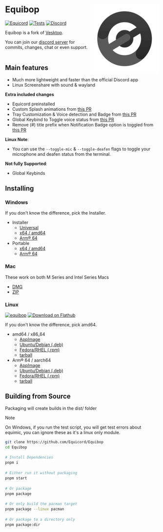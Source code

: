 # Equibop [<img src="/static/icon.png" width="225" align="right" alt="Equibop">](https://github.com/Equicord/Equibop)

[![Equicord](https://img.shields.io/badge/Equicord-grey?style=flat)](https://github.com/Equicord/Equicord)
[![Tests](https://github.com/Equicord/Equibop/actions/workflows/test.yml/badge.svg?branch=main)](https://github.com/Equicord/Equibop/actions/workflows/test.yml)
[![Discord](https://img.shields.io/discord/1207691698386501634.svg?color=768AD4&label=Discord&logo=discord&logoColor=white)](https://discord.gg/5Xh2W87egW)

Equibop is a fork of [Vesktop](https://github.com/Vencord/Vesktop).

You can join our [discord server](https://discord.gg/5Xh2W87egW) for commits, changes, chat or even support.<br></br>

## Main features

-   Much more lightweight and faster than the official Discord app
-   Linux Screenshare with sound & wayland

**Extra included changes**

-   Equicord preinstalled
-   Custom Splash animations from [this PR](https://github.com/Vencord/Vesktop/pull/355)
-   Tray Customization & Voice detection and Badge from [this PR](https://github.com/Vencord/Vesktop/pull/517)
-   Global Keybind to Toggle voice status from [this PR](https://github.com/Vencord/Vesktop/pull/609)
-   Remove (#) title prefix when Notification Badge option is toggled from [this PR](https://github.com/Vencord/Vesktop/pull/686)

**Linux Note**:
-   You can use the `--toggle-mic` & `--toggle-deafen` flags to toggle your microphone and deafen status from the terminal.

**Not fully Supported**:
<!-- not supported on windows yet lol-->
-   Global Keybinds

## Installing

### Windows

If you don't know the difference, pick the Installer.

- Installer
  - [Universal](https://github.com/Equicord/Equibop/releases/latest/download/Equibop-win.exe)
  - [x64 / amd64](https://github.com/Equicord/Equibop/releases/latest/download/Equibop-win-x64.exe)
  - [Arm® 64](https://github.com/Equicord/Equibop/releases/latest/download/Equibop-win-arm64.exe)
- Portable
  - [x64 / amd64](https://github.com/Equicord/Equibop/releases/latest/download/Equibop-win-x64.zip)
  - [Arm® 64](https://github.com/Equicord/Equibop/releases/latest/download/Equibop-win-arm64.zip)

### Mac

These work on both M Series and Intel Series Macs
-   [DMG](https://github.com/Equicord/Equibop/releases/latest/download/Equibop-mac-universal.dmg)
-   [ZIP](https://github.com/Equicord/Equibop/releases/latest/download/Equibop-mac-universal.zip)

### Linux
[![equibop](https://img.shields.io/badge/AVAILABLE_ON_THE_AUR-333232?style=for-the-badge&logo=arch-linux&logoColor=0F94D2&labelColor=%23171717)](https://aur.archlinux.org/packages?O=0&K=equibop)
[![Download on Flathub](https://flathub.org/api/badge?svg)](https://flathub.org/apps/io.github.equicord.equibop)

If you don't know the difference, pick amd64.

- amd64 / x86_64
    - [AppImage](https://github.com/Equicord/Equibop/releases/latest/download/Equibop-linux-x86_64.AppImage)
    - [Ubuntu/Debian (.deb)](https://github.com/Equicord/Equibop/releases/latest/download/Equibop-linux-amd64.deb)
    - [Fedora/RHEL (.rpm)](https://github.com/Equicord/Equibop/releases/latest/download/Equibop-linux-x86_64.rpm)
    - [tarball](https://github.com/Equicord/Equibop/releases/latest/download/Equibop-linux-x64.tar.gz)
- Arm® 64 / aarch64
    - [AppImage](https://github.com/Equicord/Equibop/releases/latest/download/Equibop-linux-arm64.AppImage)
    - [Ubuntu/Debian (.deb)](https://github.com/Equicord/Equibop/releases/latest/download/Equibop-linux-arm64.deb)
    - [Fedora/RHEL (.rpm)](https://github.com/Equicord/Equibop/releases/latest/download/Equibop-linux-aarch64.rpm)
    - [tarball](https://github.com/Equicord/Equibop/releases/latest/download/Equibop-linux-arm64.tar.gz)

## Building from Source

Packaging will create builds in the dist/ folder

> [!NOTE]
> On Windows, if you run the test script, you will get test errors about equimic, you can ignore these as it's a linux only module.

```sh
git clone https://github.com/Equicord/Equibop
cd Equibop

# Install Dependencies
pnpm i

# Either run it without packaging
pnpm start

# Or package
pnpm package

# Or only build the pacman target
pnpm package --linux pacman

# Or package to a directory only
pnpm package:dir
```
